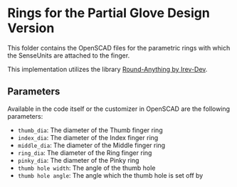 # Rings for the Partial Glove Design Version

This folder contains the OpenSCAD files for the parametric rings with which the SenseUnits are
attached to the finger.

This implementation utilizes the library [Round-Anything by Irev-Dev](https://github.com/Irev-Dev/Round-Anything).

## Parameters
Available in the code itself or the customizer in OpenSCAD are the following parameters:
- `thumb_dia`: The diameter of the Thumb finger ring
- `index_dia`: The diameter of the Index finger ring
- `middle_dia`: The diameter of the Middle finger ring
- `ring_dia`: The diameter of the Ring finger ring
- `pinky_dia`: The diameter of the Pinky ring
- `thumb hole width`: The angle of the thumb hole
- `thumb hole angle`: The angle which the thumb hole is set off by

